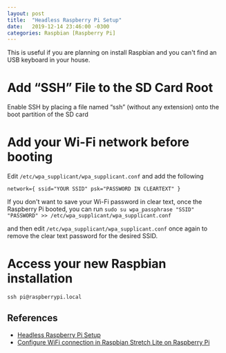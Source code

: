 ```yaml
---
layout: post
title:  "Headless Raspberry Pi Setup"
date:   2019-12-14 23:46:00 -0300
categories: Raspbian [Raspberry Pi]
---
```


This is useful if you are planning on install Raspbian and you can't find an USB keyboard in your house.

# Add “SSH” File to the SD Card Root
Enable SSH by placing a file named “ssh” (without any extension) onto the boot partition of the SD card

# Add your Wi-Fi network before booting
Edit `/etc/wpa_supplicant/wpa_supplicant.conf` and add the following

``network={
        ssid="YOUR SSID"
        psk="PASSWORD IN CLEARTEXT"
}``

If you don't want to save your Wi-Fi password in clear text, once the Raspberry Pi booted, you can run
``sudo su
wpa_passphrase "SSID" "PASSWORD" >> /etc/wpa_supplicant/wpa_supplicant.conf``

and then edit `/etc/wpa_supplicant/wpa_supplicant.conf` once again to remove the clear text password for the desired SSID.

# Access your new Raspbian installation

`ssh pi@raspberrypi.local`


## References
* [Headless Raspberry Pi Setup](https://hackernoon.com/raspberry-pi-headless-install-462ccabd75d0)
* [Configure WiFi connection in Raspbian Stretch Lite on Raspberry Pi](http://coffeetime.solutions/configure-wifi-connection-raspbian-stretch-lite-raspberry-pi/)

